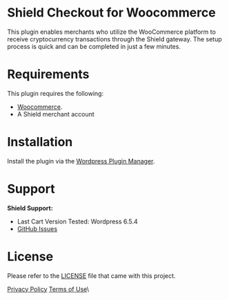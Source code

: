# Shield Checkout for Woocommerce

This plugin enables merchants who utilize the WooCommerce platform to receive cryptocurrency transactions through the Shield gateway. The setup process is quick and can be completed in just a few minutes.

# Requirements

This plugin requires the following:

- [Woocommerce](https://wordpress.org/plugins/woocommerce/).
- A Shield merchant account

# Installation

Install the plugin via the [Wordpress Plugin Manager](https://wordpress.org/plugins/).

# Support

**Shield Support:**

- Last Cart Version Tested: Wordpress 6.5.4
- [GitHub Issues](https://github.com/shield-xyz/WooCommBack/issues)

# License

Please refer to the [LICENSE](https://github.com/shield-xyz/WooCommBack/blob/main/LICENSE) file that came with this project.

[Privacy Policy](https://www.getshield.xyz/privacy)
[Terms of Use](https://www.getshield.xyz/terms)\
